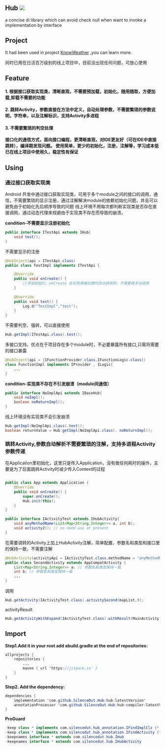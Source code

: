 ## Hub [![](https://jitpack.io/v/SilenceDut/Hub.svg)](https://jitpack.io/#SilenceDut/Hub)
a concise di library which can avoid check null when want to invoke a implementation by interface

## Project

It had been used in project [KnowWeather](https://github.com/SilenceDut/KnowWeather) ,you can learn more.

同时已用在日活百万级别的线上项目中，目前没出现任何问题，可放心使用

## Feature

#### 1. 根据接口获取实现类，清晰直观，不需要预加载，初始化，随用随取，方便加载,卸载不需要的功能
#### 2. 跳转Activity，参数直接在方法中定义，自动处理参数，不需要繁琐的参数说明，字符串，以及注解标识，支持Activity多进程
#### 3. 不需要繁琐的判空处理


**接口化的通信方式，面向接口编程，更清晰直观，对IDE更友好（可在IDE中直接跳转），编译期发现问题。
使用简单，更少的初始化，注册，注解等，学习成本低
已在线上项目中使用久，稳定性有保证**

## Using

### 通过接口获取实现类

Android 开发中通过接口获取实现类，可用于多个module之间的接口的调用，通信，不需要繁琐的显示注册，通过注解解决module的依赖初始化问题，并且可以避免由于初始化先后顺序导致的问题
线上环境不用每次都判断实现类是否存在直接调用，通过动态代理来规避由于实现类不存在而导致的崩溃。

**condition-不需要显示注册初始化**

```java
public interface ITestApi extends IHub{
	void test();
}
```

不需要显示的注册

```java
@HubInject(api = ITestApi.class)
public class TestImpl implements ITestApi {

    @Override
    public void onCreate() {
        //添加初始化，onCreate 在实现类被创建时自动调用的，不需要再手动调用
    }
    
    @Override
    public void test() {
        Log.d("TestImpl","test");
    }
}

```

不需要判空、强转，可以直接使用

```java
Hub.getImpl(ITestApi.class).test();
```
多接口支持。优点在于项目存在多个module时，不必要暴露所有接口,只需将需要的接口暴露

```java
@HubInject(api = {IFunctionProvider.class,IFunctionLogic.class})
class FunctionImpl implements IProvider , ILogic{
    ...
}
```

**condition-实现类不存在不引发崩溃（module间通信）**

```java
public interface NoImplApi extends IBaseHub{
    void noImpl();
    boolean noReturnImpl();
}
```

线上环境没有实现类不会引发崩溃

```java
Hub.getImpl(NoImplApi.class).test();
boolean returnValue = Hub.getImpl(NoImplApi.class). noReturnImpl();
```

### 跳转Activity,参数自动解析不需要繁琐的注解，支持多进程Activity参数传递

在Application里初始化，这里只是传入Application，没有做任何耗时的操作，主要是为了后面跳转Activity时减少传入Context的过程
```java

public class App extends Application {
    @Override
    public void onCreate() {
        super.onCreate();
        Hub.init(this);
    }
}
```

```java
public interface IActivityTest extends IHubActivity{
    void anyMethodName(List<Map<String,Integer>> a, int b);
    void activity2(); // no need use at present
}
```

在需要调转的Activity上加上HubActivity注解，简单配置，参数名和类型和接口里的保持一致，不需要注解

```java
@HubActivity(activityApi = IActivityTest.class,methodName = "anyMethodName")
public class SecondActivity extends AppCompatActivity {
    List<Map<String,Integer>> a; // 参数名和类型保持一致
    int b; // 参数名和类型保持一致
    ...
}
```

调用

```java
Hub.getActivity(IActivityTest.class).activitySecond(mapList,9);
```

activityResult 
```java
Hub.getActivityWithExpand(IActivityTest.class).withResult(MainActivity.this,10).build().activitySecond(mapList,9);
```

## Import

**Step1.Add it in your root add abuild.gradle at the end of repositories:**

```java
allprojects {
	repositories {
		...
		maven { url 'https://jitpack.io' }
	}
}
```


**Step2. Add the dependency:**

```java
dependencies {
    implementation 'com.github.SilenceDut.Hub:hub:latestVersion'
    annotationProcessor 'com.github.SilenceDut.Hub:hub-compiler:latestVersion'
}
```

**ProGuard**
```java
-keep class * implements com.silencedut.hub_annotation.IFindImplClz {*;}
-keep class * implements com.silencedut.hub_annotation.IFindActivity {*;}
-keepnames interface * extends com.silencedut.hub.IHub
-keepnames interface * extends com.silencedut.hub.IHubActivity
```
